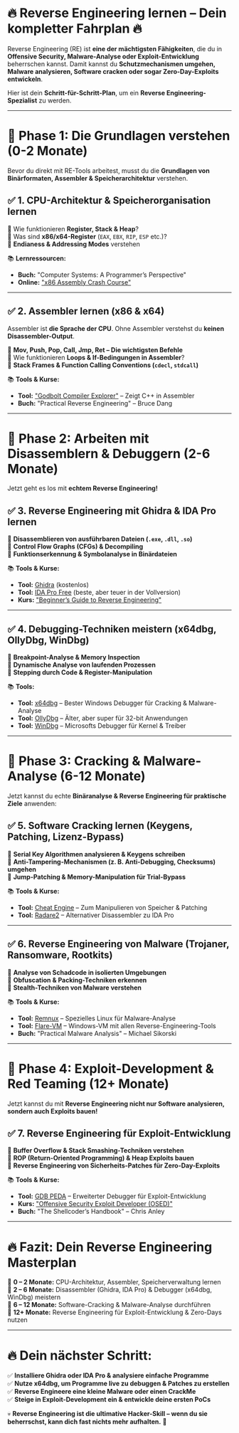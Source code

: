 # **🔥 Reverse Engineering lernen – Dein kompletter Fahrplan 🔥**  

Reverse Engineering (RE) ist **eine der mächtigsten Fähigkeiten**, die du in **Offensive Security, Malware-Analyse oder Exploit-Entwicklung** beherrschen kannst. Damit kannst du **Schutzmechanismen umgehen, Malware analysieren, Software cracken oder sogar Zero-Day-Exploits entwickeln**.  

Hier ist dein **Schritt-für-Schritt-Plan**, um ein **Reverse Engineering-Spezialist** zu werden.  

---

# **🚀 Phase 1: Die Grundlagen verstehen (0-2 Monate)**  
Bevor du direkt mit RE-Tools arbeitest, musst du die **Grundlagen von Binärformaten, Assembler & Speicherarchitektur** verstehen.  

## **✅ 1. CPU-Architektur & Speicherorganisation lernen**  
🔹 Wie funktionieren **Register, Stack & Heap**?  
🔹 Was sind **x86/x64-Register** (`EAX`, `EBX`, `RIP`, `ESP` etc.)?  
🔹 **Endianess & Addressing Modes** verstehen  

📚 **Lernressourcen:**  
- **Buch:** "Computer Systems: A Programmer’s Perspective"  
- **Online:** ["x86 Assembly Crash Course"](https://cs.brown.edu/courses/cs033/docs/guides/x64_cheatsheet.pdf)  

---

## **✅ 2. Assembler lernen (x86 & x64)**  
Assembler ist **die Sprache der CPU**. Ohne Assembler verstehst du **keinen Disassembler-Output**.  

🔹 **Mov, Push, Pop, Call, Jmp, Ret – Die wichtigsten Befehle**  
🔹 Wie funktionieren **Loops & If-Bedingungen in Assembler**?  
🔹 **Stack Frames & Function Calling Conventions (`cdecl`, `stdcall`)**  

📚 **Tools & Kurse:**  
- **Tool:** ["Godbolt Compiler Explorer"](https://godbolt.org/) – Zeigt C++ in Assembler  
- **Buch:** "Practical Reverse Engineering" – Bruce Dang  

---

# **🚀 Phase 2: Arbeiten mit Disassemblern & Debuggern (2-6 Monate)**  

Jetzt geht es los mit **echtem Reverse Engineering!**  

## **✅ 3. Reverse Engineering mit Ghidra & IDA Pro lernen**  
🔹 **Disassemblieren von ausführbaren Dateien (`.exe`, `.dll`, `.so`)**  
🔹 **Control Flow Graphs (CFGs) & Decompiling**  
🔹 **Funktionserkennung & Symbolanalyse in Binärdateien**  

📚 **Tools & Kurse:**  
- **Tool:** [Ghidra](https://ghidra-sre.org/) (kostenlos)  
- **Tool:** [IDA Pro Free](https://hex-rays.com/ida-free/) (beste, aber teuer in der Vollversion)  
- **Kurs:** ["Beginner’s Guide to Reverse Engineering"](https://www.begin.re/)  

---

## **✅ 4. Debugging-Techniken meistern (x64dbg, OllyDbg, WinDbg)**  
🔹 **Breakpoint-Analyse & Memory Inspection**  
🔹 **Dynamische Analyse von laufenden Prozessen**  
🔹 **Stepping durch Code & Register-Manipulation**  

📚 **Tools:**  
- **Tool:** [x64dbg](https://x64dbg.com/) – Bester Windows Debugger für Cracking & Malware-Analyse  
- **Tool:** [OllyDbg](http://www.ollydbg.de/) – Älter, aber super für 32-bit Anwendungen  
- **Tool:** [WinDbg](https://learn.microsoft.com/en-us/windows-hardware/drivers/debugger/debugger-download-tools) – Microsofts Debugger für Kernel & Treiber  

---

# **🚀 Phase 3: Cracking & Malware-Analyse (6-12 Monate)**  
Jetzt kannst du echte **Binäranalyse & Reverse Engineering für praktische Ziele** anwenden:  

## **✅ 5. Software Cracking lernen (Keygens, Patching, Lizenz-Bypass)**  
🔹 **Serial Key Algorithmen analysieren & Keygens schreiben**  
🔹 **Anti-Tampering-Mechanismen (z. B. Anti-Debugging, Checksums) umgehen**  
🔹 **Jump-Patching & Memory-Manipulation für Trial-Bypass**  

📚 **Tools & Kurse:**  
- **Tool:** [Cheat Engine](https://www.cheatengine.org/) – Zum Manipulieren von Speicher & Patching  
- **Tool:** [Radare2](https://rada.re/n/) – Alternativer Disassembler zu IDA Pro  

---

## **✅ 6. Reverse Engineering von Malware (Trojaner, Ransomware, Rootkits)**  
🔹 **Analyse von Schadcode in isolierten Umgebungen**  
🔹 **Obfuscation & Packing-Techniken erkennen**  
🔹 **Stealth-Techniken von Malware verstehen**  

📚 **Tools & Kurse:**  
- **Tool:** [Remnux](https://remnux.org/) – Spezielles Linux für Malware-Analyse  
- **Tool:** [Flare-VM](https://github.com/mandiant/flare-vm) – Windows-VM mit allen Reverse-Engineering-Tools  
- **Buch:** "Practical Malware Analysis" – Michael Sikorski  

---

# **🚀 Phase 4: Exploit-Development & Red Teaming (12+ Monate)**  
Jetzt kannst du mit **Reverse Engineering nicht nur Software analysieren, sondern auch Exploits bauen!**  

## **✅ 7. Reverse Engineering für Exploit-Entwicklung**  
🔹 **Buffer Overflow & Stack Smashing-Techniken verstehen**  
🔹 **ROP (Return-Oriented Programming) & Heap Exploits bauen**  
🔹 **Reverse Engineering von Sicherheits-Patches für Zero-Day-Exploits**  

📚 **Tools & Kurse:**  
- **Tool:** [GDB PEDA](https://github.com/longld/peda) – Erweiterter Debugger für Exploit-Entwicklung  
- **Kurs:** ["Offensive Security Exploit Developer (OSED)"](https://www.offensive-security.com/osed-offensive-security-exploit-developer/)  
- **Buch:** "The Shellcoder’s Handbook" – Chris Anley  

---

# **🔥 Fazit: Dein Reverse Engineering Masterplan**  
📌 **0 – 2 Monate:** CPU-Architektur, Assembler, Speicherverwaltung lernen  
📌 **2 – 6 Monate:** Disassembler (Ghidra, IDA Pro) & Debugger (x64dbg, WinDbg) meistern  
📌 **6 – 12 Monate:** Software-Cracking & Malware-Analyse durchführen  
📌 **12+ Monate:** Reverse Engineering für Exploit-Entwicklung & Zero-Days nutzen  

---

# **🔥 Dein nächster Schritt:**
✅ **Installiere Ghidra oder IDA Pro & analysiere einfache Programme**  
✅ **Nutze x64dbg, um Programme live zu debuggen & Patches zu erstellen**  
✅ **Reverse Engineere eine kleine Malware oder einen CrackMe**  
✅ **Steige in Exploit-Development ein & entwickle deine ersten PoCs**  

💀 **Reverse Engineering ist die ultimative Hacker-Skill – wenn du sie beherrschst, kann dich fast nichts mehr aufhalten.** 🚀